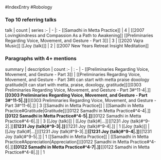 #IndexEntry #Robology

### Top 10 referring talks
talk | count | series
:- | - |: -
[[Samadhi in Metta Practice]] | 4 | [[2007 Lovingkindness and Compassion As a Path to Awakening]]
[[Preliminaries Regarding Voice, Movement, and Gesture - Part 3]] | 3 | [[2020 Vajra Music]]
[[Joy (talk)]] | 2 | [[2007 New Years Retreat Insight Meditation]]

### Paragraphs with 4+ mentions
summary | description | count
:- | : - | -
[[Preliminaries Regarding Voice, Movement, and Gesture - Part 3]] | [[Preliminaries Regarding Voice, Movement, and Gesture - Part 3#It can start with metta praise doxology gratitude\|It can start with metta, praise, doxology, gratitude]] [[0303 Preliminaries Regarding Voice, Movement, and Gesture - Part 3#^11-4\|.]] **[[0303 Preliminaries Regarding Voice, Movement, and Gesture - Part 3#^11-5\|.]]** [[0303 Preliminaries Regarding Voice, Movement, and Gesture - Part 3#^11-6\|.]] | 3
[[Samadhi in Metta Practice]] | [[Samadhi in Metta Practice#Gratitude\|Gratitude]] [[0122 Samadhi in Metta Practice#^4-4\|.]] **[[0122 Samadhi in Metta Practice#^4-5\|.]]** [[0122 Samadhi in Metta Practice#^4-6\|.]] | 3
[[Joy (talk)]] | [[Joy (talk)#\|...]] [[1231 Joy (talk)#^9-2\|.]] **[[1231 Joy (talk)#^9-3\|.]]** [[1231 Joy (talk)#^9-4\|.]] | 1
[[Joy (talk)]] | [[Joy (talk)#\|...]] [[1231 Joy (talk)#^9-3\|.]] **[[1231 Joy (talk)#^9-4\|.]]** [[1231 Joy (talk)#^9-5\|.]] | 1
[[Samadhi in Metta Practice]] | [[Samadhi in Metta Practice#Appreciation\|Appreciation]] [[0122 Samadhi in Metta Practice#^4-6\|.]] **[[0122 Samadhi in Metta Practice#^4-7\|.]]** [[0122 Samadhi in Metta Practice#^4-8\|.]] | 1

